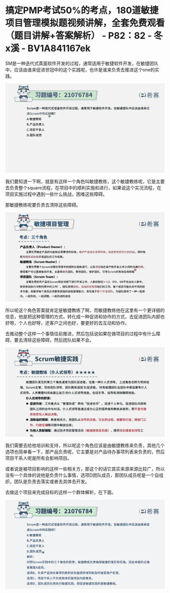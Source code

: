 # 搞定PMP考试50%的考点，180道敏捷项目管理模拟题视频讲解，全套免费观看（题目讲解+答案解析） - P82：82 - 冬x溪 - BV1A841167ek

SM是一种迭代式蒸面软件开发的过程，通常适用于敏捷软件开发，在敏捷团队中，应该由谁来促进世冠中的这个实践呢，也许是谁来负责去推进这个one的实践。



![](img/d8e4bf66b850f44d5cadb0df45d9e8a3_1.png)

我们要知道一下啊，就是有这样一个角色叫敏捷教练，这个敏捷教练呢，它是主要去负责整个square流程，在项目中的顺利实施和进行，如果说这个实况流程，在项目实施过程中遇到一些什么挑战，困难这些障碍。

那敏捷教练呢要负责去清除这些障碍。

![](img/d8e4bf66b850f44d5cadb0df45d9e8a3_3.png)

所以呢这个角色答案就肯定是敏捷教练了啊，而敏捷教练他在这里有一个更详细的信息，他是把这种管理的方式，转化成一种促进和协作的方式，去促进团队内部也好呀，个人也好呀，还客户之间也好，要更好的去互动和协作。

去推动整个这样一个事情往前推进，然后包括说如果在做项目的过程中有什么障碍，要去清除这些障碍，然后团队如果不会。



![](img/d8e4bf66b850f44d5cadb0df45d9e8a3_5.png)

我们需要去给他培训和支持，所以呢这个角色应该是由敏捷教练来负责，其他几个选项也简单看一下，那产品负责呢，它主要是对产品待办事项列表来负责的，然后项目干系人呢是所有会影响项目。

或者说是被项目影响的这样一些相关方，那这个的话它其实来源来源比较广，所以没有一个具体的说他是负责什么事情，选项D团队成员，那团队成员呢是一个自组织，团队是负责去落实或者去具体去开发。

去做这个项目来完成目标的这样一个群体解析，在下面。

![](img/d8e4bf66b850f44d5cadb0df45d9e8a3_7.png)